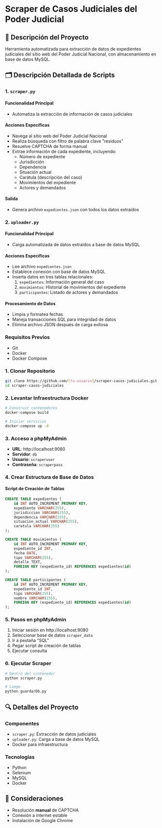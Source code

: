 # Scraper de Casos Judiciales del Poder Judicial

## 📝 Descripción del Proyecto

Herramienta automatizada para extracción de datos de expedientes judiciales del sitio web del Poder Judicial Nacional, con almacenamiento en base de datos MySQL.

## 🗂️ Descripción Detallada de Scripts

### 1. `scraper.py`

#### Funcionalidad Principal
- Automatiza la extracción de información de casos judiciales

#### Acciones Específicas
- Navega al sitio web del Poder Judicial Nacional
- Realiza búsqueda con filtro de palabra clave "residuos"
- Resuelve CAPTCHA de forma manual
- Extrae información de cada expediente, incluyendo:
  - Número de expediente
  - Jurisdicción
  - Dependencia
  - Situación actual
  - Carátula (descripción del caso)
  - Movimientos del expediente
  - Actores y demandados

#### Salida
- Genera archivo `expedientes.json` con todos los datos extraídos

### 2. `uploader.py`

#### Funcionalidad Principal
- Carga automatizada de datos extraídos a base de datos MySQL

#### Acciones Específicas
- Lee archivo `expedientes.json`
- Establece conexión con base de datos MySQL
- Inserta datos en tres tablas relacionales:
  1. `expedientes`: Información general del caso
  2. `movimientos`: Historial de movimientos del expediente
  3. `participantes`: Listado de actores y demandados

#### Procesamiento de Datos
- Limpia y formatea fechas
- Maneja transacciones SQL para integridad de datos
- Elimina archivo JSON después de carga exitosa

### Requisitos Previos
- Git
- Docker
- Docker Compose

### 1. Clonar Repositorio

```bash
git clone https://github.com/[tu-usuario]/scraper-casos-judiciales.git
cd scraper-casos-judiciales
```

### 2. Levantar Infraestructura Docker

```bash
# Construir contenedores
docker-compose build

# Iniciar servicios
docker-compose up -d
```

### 3. Acceso a phpMyAdmin

- **URL**: http://localhost:9080
- **Servidor**: `db`
- **Usuario**: `scraperuser`
- **Contraseña**: `scraperpass`

### 4. Crear Estructura de Base de Datos

#### Script de Creación de Tablas

```sql
CREATE TABLE expedientes (
    id INT AUTO_INCREMENT PRIMARY KEY,
    expediente VARCHAR(255),
    jurisdiccion VARCHAR(255),
    dependencia VARCHAR(255),
    situacion_actual VARCHAR(255),
    caratula VARCHAR(255)
);

CREATE TABLE movimientos (
    id INT AUTO_INCREMENT PRIMARY KEY,
    expediente_id INT,
    fecha DATE,
    tipo VARCHAR(255),
    detalle TEXT,
    FOREIGN KEY (expediente_id) REFERENCES expedientes(id)
);

CREATE TABLE participantes (
    id INT AUTO_INCREMENT PRIMARY KEY,
    expediente_id INT,
    tipo VARCHAR(255),
    nombre VARCHAR(255),
    FOREIGN KEY (expediente_id) REFERENCES expedientes(id)
);
```

### 5. Pasos en phpMyAdmin

1. Iniciar sesión en http://localhost:9080
2. Seleccionar base de datos `scraper_data`
3. Ir a pestaña "SQL"
4. Pegar script de creación de tablas
5. Ejecutar consulta

### 6. Ejecutar Scraper

```bash
# Dentro del contenedor
python scraper.py

# Luego
python guardarDb.py
```

## 🔍 Detalles del Proyecto

### Componentes
- `scraper.py`: Extracción de datos judiciales
- `uploader.py`: Carga a base de datos MySQL
- Docker para infraestructura

### Tecnologías
- Python
- Selenium
- MySQL
- Docker

## 🚨 Consideraciones

- Resolución **manual** de CAPTCHA
- Conexión a internet estable
- Instalación de Google Chrome

